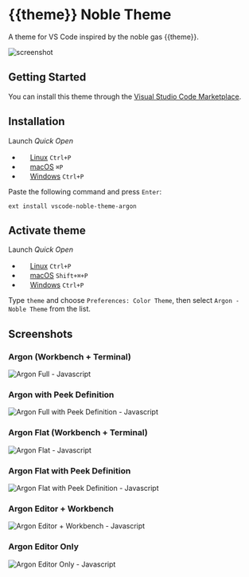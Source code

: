 # {{theme}} Noble Theme

A theme for VS Code inspired by the noble gas {{theme}}.

![screenshot](https://gitlab.com/chaseadamsio/vscode-noble-themes/raw/master/screenshots/argon/argon-all.png)

## Getting Started

You can install this theme through the [Visual Studio Code Marketplace](https://marketplace.visualstudio.com/items?itemName=chaseadamsio.vscode-noble-theme-argon).

## Installation

Launch *Quick Open*

  - <img src="https://www.kernel.org/theme/images/logos/favicon.png" width=16 height=16/> <a href="https://code.visualstudio.com/shortcuts/keyboard-shortcuts-linux.pdf">Linux</a> `Ctrl+P`
  - <img src="https://developer.apple.com/favicon.ico" width=16 height=16/> <a href="https://code.visualstudio.com/shortcuts/keyboard-shortcuts-macos.pdf">macOS</a> `⌘P`
  - <img src="https://www.microsoft.com/favicon.ico" width=16 height=16/> <a href="https://code.visualstudio.com/shortcuts/keyboard-shortcuts-windows.pdf">Windows</a> `Ctrl+P`

Paste the following command and press `Enter`:

```shell
ext install vscode-noble-theme-argon
```

## Activate theme

Launch *Quick Open*

  - <img src="https://www.kernel.org/theme/images/logos/favicon.png" width=16 height=16/> <a href="https://code.visualstudio.com/shortcuts/keyboard-shortcuts-linux.pdf">Linux</a> `Ctrl+P`
  - <img src="https://developer.apple.com/favicon.ico" width=16 height=16/> <a href="https://code.visualstudio.com/shortcuts/keyboard-shortcuts-macos.pdf">macOS</a> `Shift+⌘+P`
  - <img src="https://www.microsoft.com/favicon.ico" width=16 height=16/> <a href="https://code.visualstudio.com/shortcuts/keyboard-shortcuts-windows.pdf">Windows</a> `Ctrl+P`

Type `theme` and choose `Preferences: Color Theme`, then select `Argon - Noble Theme` from the list.

## Screenshots

### Argon (Workbench + Terminal)

![Argon Full - Javascript](https://gitlab.com/chaseadamsio/vscode-noble-themes/raw/master/screenshots/argon/argon-all.png)

### Argon with Peek Definition

![Argon Full with Peek Definition - Javascript](https://gitlab.com/chaseadamsio/vscode-noble-themes/raw/master/screenshots/argon/argon-all-peek.png)

### Argon Flat (Workbench + Terminal)

![Argon Flat - Javascript](https://gitlab.com/chaseadamsio/vscode-noble-themes/raw/master/screenshots/argon/argon-flat.png)

### Argon Flat with Peek Definition

![Argon Flat with Peek Definition - Javascript](https://gitlab.com/chaseadamsio/vscode-noble-themes/raw/master/screenshots/argon/argon-flat-peek.png)

### Argon Editor + Workbench

![Argon Editor + Workbench - Javascript](https://gitlab.com/chaseadamsio/vscode-noble-themes/raw/master/screenshots/argon/argon-editor-workbench.png)

### Argon Editor Only

![Argon Editor Only - Javascript](https://gitlab.com/chaseadamsio/vscode-noble-themes/raw/master/screenshots/argon/argon-editor.png)
